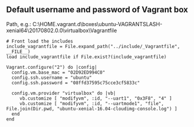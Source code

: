 ## Default username and password of Vagrant box

Path, e.g.: C:\HOME\.vagrant.d\boxes\ubuntu-VAGRANTSLASH-xenial64\20170802.0.0\virtualbox\Vagrantfile

```text
# Front load the includes
include_vagrantfile = File.expand_path("../include/_Vagrantfile", __FILE__)
load include_vagrantfile if File.exist?(include_vagrantfile)

Vagrant.configure("2") do |config|
  config.vm.base_mac = "02D92ED994C0"
  config.ssh.username = "ubuntu"
  config.ssh.password = "08ffd37595c75cce3cf5833c"

  config.vm.provider "virtualbox" do |vb|
     vb.customize [ "modifyvm", :id, "--uart1", "0x3F8", "4" ]
     vb.customize [ "modifyvm", :id, "--uartmode1", "file", File.join(Dir.pwd, "ubuntu-xenial-16.04-cloudimg-console.log") ]
  end
end
```
